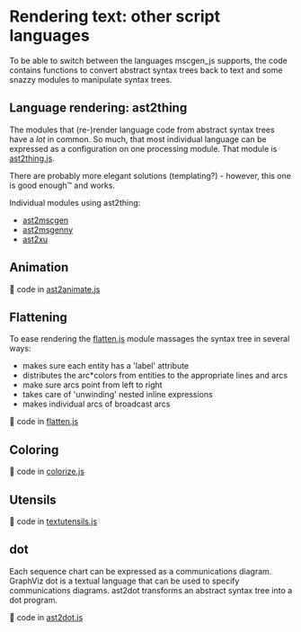 # Rendering text: other script languages

To be able to switch between the languages mscgen_js supports, the code contains
functions to convert abstract syntax trees back to text and some snazzy
modules to manipulate syntax trees.


## Language rendering: ast2thing
The modules that (re-)render language code from abstract syntax trees
have a _lot_ in common. So much, that most individual language can be
expressed as a configuration on one processing module. That module is
[ast2thing.js](ast2thing.js).

There are probably more elegant solutions (templating?) - however,
this one is good enough&trade; and works.

Individual modules using ast2thing:
- [ast2mscgen](ast2mscgen)
- [ast2msgenny](ast2msgenny)
- [ast2xu](ast2xu)

## Animation
:page_with_curl: code in [ast2animate.js](ast2animate.js)

## Flattening
To ease rendering the [flatten.js](flatten.js) module massages the
syntax tree in several ways:
- makes sure each entity has a 'label' attribute
- distributes the arc*colors from entities to the appropriate lines and arcs
- make sure arcs point from left to right
- takes care of 'unwinding' nested inline expressions
- makes individual arcs of broadcast arcs

:page_with_curl: code in [flatten.js](flatten.js)

## Coloring
:page_with_curl: code in [colorize.js](colorize.js)

## Utensils
:page_with_curl: code in [textutensils.js](textutensils.js)

## dot
Each sequence chart can be expressed as a communications diagram.
GraphViz dot is a textual language that can be used to specify
communications diagrams. ast2dot transforms an abstract syntax
tree into a dot program.

:page_with_curl: code in [ast2dot.js](ast2dot.js)

